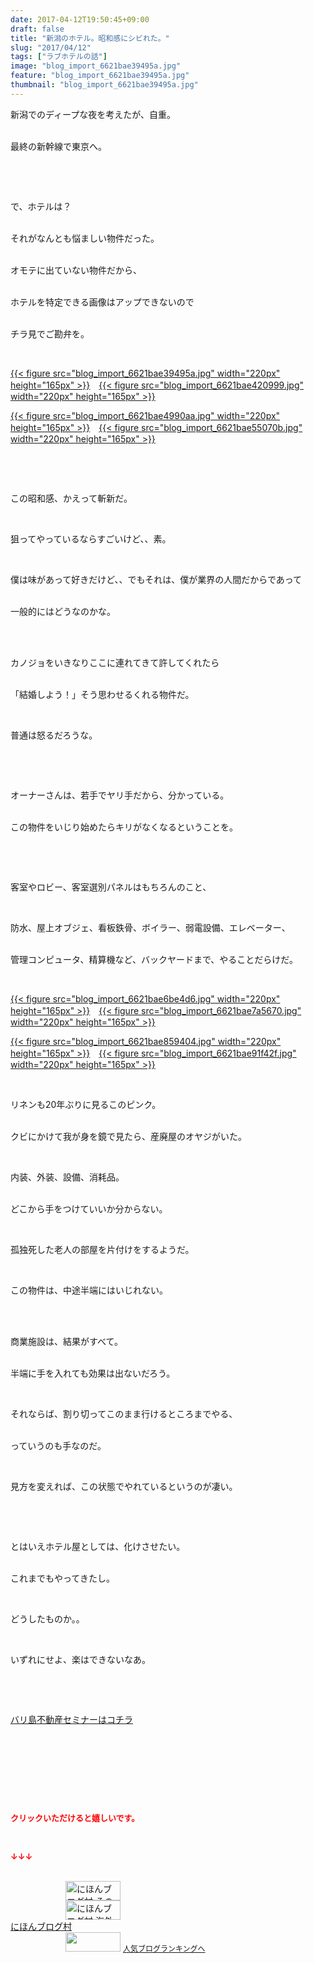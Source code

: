 ```yaml
---
date: 2017-04-12T19:50:45+09:00
draft: false
title: "新潟のホテル。昭和感にシビれた。"
slug: "2017/04/12"
tags: ["ラブホテルの話"]
image: "blog_import_6621bae39495a.jpg"
feature: "blog_import_6621bae39495a.jpg"
thumbnail: "blog_import_6621bae39495a.jpg"
---
```

<p>新潟でのディープな夜を考えたが、自重。</p><p><br/>最終の新幹線で東京へ。</p><p> </p><p> </p><p>で、ホテルは？</p><p><br/>それがなんとも悩ましい物件だった。</p><p><br/>オモテに出ていない物件だから、</p><p><br/>ホテルを特定できる画像はアップできないので</p><p><br/>チラ見でご勘弁を。</p><p> </p><p><a href="blog_import_6621bae39495a.jpg">{{< figure src="blog_import_6621bae39495a.jpg" width="220px" height="165px" >}}</a>　<a href="blog_import_6621bae420999.jpg">{{< figure src="blog_import_6621bae420999.jpg" width="220px" height="165px" >}}</a></p><p><a href="blog_import_6621bae4990aa.jpg">{{< figure src="blog_import_6621bae4990aa.jpg" width="220px" height="165px" >}}</a>　<a href="blog_import_6621bae55070b.jpg">{{< figure src="blog_import_6621bae55070b.jpg" width="220px" height="165px" >}}</a></p><p> </p><p> </p><p>この昭和感、かえって斬新だ。</p><p> </p><p>狙ってやっているならすごいけど、、素。</p><p> </p><p>僕は味があって好きだけど、、でもそれは、僕が業界の人間だからであって</p><p><br/>一般的にはどうなのかな。</p><p> </p><p><br/>カノジョをいきなりここに連れてきて許してくれたら</p><p><br/>「結婚しよう！」そう思わせるくれる物件だ。</p><p> </p><p>普通は怒るだろうな。</p><p> </p><p> </p><p>オーナーさんは、若手でヤリ手だから、分かっている。</p><p><br/>この物件をいじり始めたらキリがなくなるということを。</p><p> </p><p> </p><p>客室やロビー、客室選別パネルはもちろんのこと、</p><p> </p><p>防水、屋上オブジェ、看板鉄骨、ボイラー、弱電設備、エレベーター、</p><p><br/>管理コンピュータ、精算機など、バックヤードまで、やることだらけだ。</p><p> </p><p><a href="blog_import_6621bae6be4d6.jpg">{{< figure src="blog_import_6621bae6be4d6.jpg" width="220px" height="165px" >}}</a>　<a href="blog_import_6621bae7a5670.jpg">{{< figure src="blog_import_6621bae7a5670.jpg" width="220px" height="165px" >}}</a></p><p><a href="blog_import_6621bae859404.jpg">{{< figure src="blog_import_6621bae859404.jpg" width="220px" height="165px" >}}</a>　<a href="blog_import_6621bae91f42f.jpg">{{< figure src="blog_import_6621bae91f42f.jpg" width="220px" height="165px" >}}</a></p><p> </p><p>リネンも20年ぶりに見るこのピンク。</p><p><br/>クビにかけて我が身を鏡で見たら、産廃屋のオヤジがいた。</p><p> </p><p>内装、外装、設備、消耗品。</p><p><br/>どこから手をつけていいか分からない。</p><p> </p><p>孤独死した老人の部屋を片付けをするようだ。</p><p> </p><p>この物件は、中途半端にはいじれない。</p><p> </p><p><br/>商業施設は、結果がすべて。</p><p><br/>半端に手を入れても効果は出ないだろう。</p><p> </p><p>それならば、割り切ってこのまま行けるところまでやる、</p><p><br/>っていうのも手なのだ。</p><p> </p><p>見方を変えれば、この状態でやれているというのが凄い。</p><p> </p><p> </p><p>とはいえホテル屋としては、化けさせたい。</p><p><br/>これまでもやってきたし。</p><p> </p><p>どうしたものか。。</p><p> </p><p>いずれにせよ、楽はできないなあ。</p><p> </p><p> </p><p><a href="iin.co.jp" target="_blank"><span style="text-decoration: underline;">バリ島不動産セミナーはコチラ</span></a></p><p> </p><p> </p><p> </p><p> </p><p><font color="#ff0000" size="2"><strong>クリックいただけると嬉しいです。</strong></font></p><p></p><p> </p><p><font color="#ff0000" size="2"><strong>↓↓↓</strong></font></p><p><br/><a href="ranking.html?p_cid=01260127" id="&amp;blogmura_banner" target="_blank"><img alt="にほんブログ村 その他生活ブログ 不動産投資へ" border="0" height="31" src="data:image/svg+xml;charset=utf-8,%3Csvg%20xmlns%3D%22http%3A%2F%2Fwww.w3.org%2F2000%2Fsvg%22%20title%3D%22Placeholder%20for%20Images%22%20role%3D%22presentation%22%20viewBox%3D%220%200%2088%2031%22%20%2F%3E" width="88" data-src="//life.blogmura.com/hudousantoushi/img/hudousantoushi88_31.gif" style="aspect-ratio: auto 88 / 31;"/><noscript><img alt="にほんブログ村 その他生活ブログ 不動産投資へ" border="0" height="31" src="//life.blogmura.com/hudousantoushi/img/hudousantoushi88_31.gif" width="88"></noscript></a><br/><a href="ranking.html?p_cid=01260127" target="_blank"><img alt="にほんブログ村 海外生活ブログ バリ島情報へ" border="0" height="31" src="data:image/svg+xml;charset=utf-8,%3Csvg%20xmlns%3D%22http%3A%2F%2Fwww.w3.org%2F2000%2Fsvg%22%20title%3D%22Placeholder%20for%20Images%22%20role%3D%22presentation%22%20viewBox%3D%220%200%2088%2031%22%20%2F%3E" width="88" data-src="https://img-proxy.blog-video.jp/images?url=http%3A%2F%2Foverseas.blogmura.com%2Fbali%2Fimg%2Fbali88_31.gif" style="aspect-ratio: auto 88 / 31;"/><noscript><img alt="にほんブログ村 海外生活ブログ バリ島情報へ" border="0" height="31" src="https://img-proxy.blog-video.jp/images?url=http%3A%2F%2Foverseas.blogmura.com%2Fbali%2Fimg%2Fbali88_31.gif" width="88"></noscript></a><br/><a href="ranking.html?p_cid=01260127" target="_blank">にほんブログ村</a><br/><a href="link.php?1804582" title="人気ブログランキングへ"><img border="0" height="31" src="data:image/svg+xml;charset=utf-8,%3Csvg%20xmlns%3D%22http%3A%2F%2Fwww.w3.org%2F2000%2Fsvg%22%20title%3D%22Placeholder%20for%20Images%22%20role%3D%22presentation%22%20viewBox%3D%220%200%2088%2031%22%20%2F%3E" width="88" data-src="https://blog.with2.net/img/banner/banner_22.gif" style="aspect-ratio: auto 88 / 31;"/><noscript><img border="0" height="31" src="https://blog.with2.net/img/banner/banner_22.gif" width="88"></noscript></a> <a href="link.php?1804582" style="font-size: 12px;">人気ブログランキングへ</a></p>

